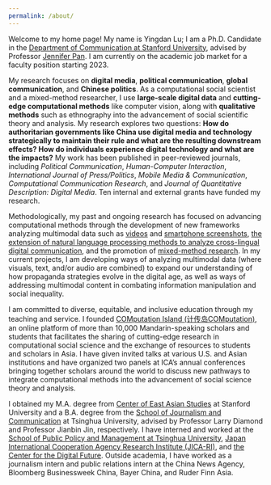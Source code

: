 ```yaml
---
permalink: /about/
---
```


Welcome to my home page! My name is Yingdan Lu; I am a Ph.D. Candidate in the [Department of Communication at Stanford University](http://comm.stanford.edu), advised by Professor [Jennifer Pan](http://jenpan.com). I am currently on the academic job market for a faculty position starting 2023.

My research focuses on **digital media**, **political communication**, **global communication**, and **Chinese politics**. As a computational social scientist and a mixed-method researcher, I use **large-scale digital data** and **cutting-edge computational methods** like computer vision, along with **qualitative methods** such as ethnography into the advancement of social scientific theory and analysis. My research explores two questions: **How do authoritarian governments like China use digital media and technology strategically to maintain their rule and what are the resulting downstream effects? How do individuals experience digital technology and what are the impacts?** My work has been published in peer-reviewed journals, including <i>Political Communication</i>, <i>Human-Computer Interaction</i>, <i>International Journal of Press/Politics</i>, <i>Mobile Media & Communication</i>, <i>Computational Communication Research</i>, and <i>Journal of Quantitative Description: Digital Media</i>. Ten internal and external grants have funded my research.

Methodologically, my past and ongoing research has focused on advancing computational methods through the development of new frameworks analyzing multimodal data such as [videos](https://www.aup-online.com/content/journals/10.5117/CCR2022.2.002.LU) and [smartphone screenshots](https://journals.sagepub.com/doi/full/10.1177/20501579221080333#_i32), [the extension of natural language processing methods to analyze cross-lingual digital communication](https://journals.sagepub.com/doi/full/10.1177/19401612221117470), and the promotion of [mixed-method research](https://www.tandfonline.com/doi/full/10.1080/10584609.2020.1765914). In my current projects, I am developing ways of analyzing multimodal data (where visuals, text, and/or audio are combined) to expand our understanding of how propaganda strategies evolve in the digital age, as well as ways of addressing multimodal content in combating information manipulation and social inequality.

I am committed to diverse, equitable, and inclusive education through my teaching and service. I founded [COMputation Island (计传岛COMputation)](https://yingdanlu.com/account/), an online platform of more than 10,000 Mandarin-speaking scholars and students that facilitates the sharing of cutting-edge research in computational social science and the exchange of resources to students and scholars in Asia. I have given invited talks at various U.S. and Asian institutions and have organized two panels at ICA’s annual conferences bringing together scholars around the world to discuss new pathways to integrate computational methods into the advancement of social science theory and analysis.

I obtained my M.A. degree from [Center of East Asian Studies](https://ceas.stanford.edu/) at Stanford University and a B.A. degree from the [School of Journalism and Communication](http://www.tsjc.tsinghua.edu.cn/) at Tsinghua University, advised by Professor Larry Diamond and Professor Jianbin Jin, respectively. I have interned and worked at the [School of Public Policy and Management at Tsinghua University](http://www.iccs.tsinghua.edu.cn/), [Japan International Cooperation Agency Research Institute (JICA-RI)](https://www.jica.go.jp/jica-ri/), and [the Center for the Digital Future](https://www.digitalcenter.org/). Outside academia, I have worked as a journalism intern and public relations intern at the China News Agency, Bloomberg Businessweek China, Bayer China, and Ruder Finn Asia.
